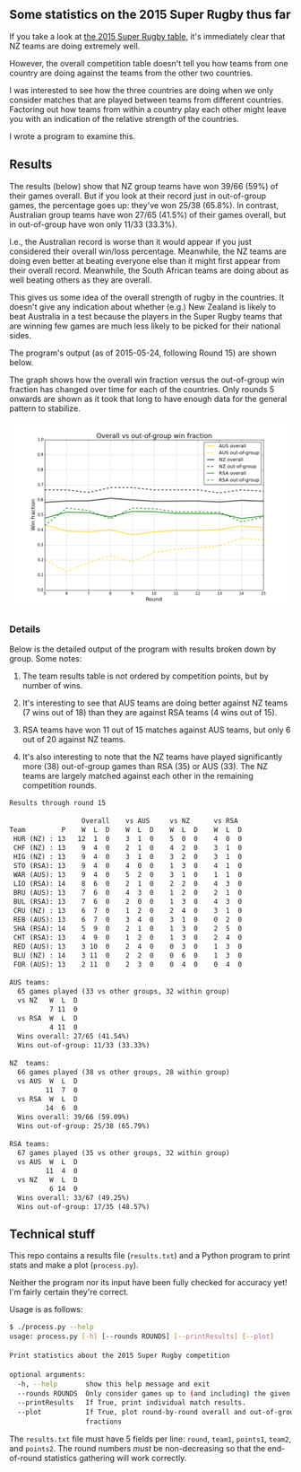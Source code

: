 ## Some statistics on the 2015 Super Rugby thus far

If you take a look at
[the 2015 Super Rugby table](http://www.smh.com.au/rugby-union/super-rugby/ladder),
it's immediately clear that NZ teams are doing extremely well.

However, the overall competition table doesn't tell you how teams from one
country are doing against the teams from the other two countries.

I was interested to see how the three countries are doing when we only
consider matches that are played between teams from different countries.
Factoring out how teams from within a country play each other might leave
you with an indication of the relative strength of the countries.

I wrote a program to examine this.

## Results

The results (below) show that NZ group teams have won 39/66 (59%) of their
games overall. But if you look at their record just in out-of-group games,
the percentage goes up: they've won 25/38 (65.8%). In contrast, Australian
group teams have won 27/65 (41.5%) of their games overall, but in
out-of-group have won only 11/33 (33.3%).

I.e., the Australian record is worse than it would appear if you just
considered their overall win/loss percentage.  Meanwhile, the NZ teams are
doing even better at beating everyone else than it might first appear from
their overall record. Meanwhile, the South African teams are doing about as
well beating others as they are overall.

This gives us some idea of the overall strength of rugby in the countries.
It doesn't give any indication about whether (e.g.) New Zealand is likely
to beat Australia in a test because the players in the Super Rugby teams
that are winning few games are much less likely to be picked for their
national sides.

The program's output (as of 2015-05-24, following Round 15) are shown
below.

The graph shows how the overall win fraction versus the out-of-group win
fraction has changed over time for each of the countries. Only rounds 5
onwards are shown as it took that long to have enough data for the general
pattern to stabilize.

<img src="graph.png"/>

### Details

Below is the detailed output of the program with results broken down by
group. Some notes:

1. The team results table is not ordered by competition points, but by
number of wins.

1. It's interesting to see that AUS teams are doing better against NZ teams (7
wins out of 18) than they are against RSA teams (4 wins out of 15).

1. RSA teams have won 11 out of 15 matches against AUS teams, but only 6
out of 20 against NZ teams.

1. It's also interesting to note that the NZ teams have played
significantly more (38) out-of-group games than RSA (35) or AUS (33). The
NZ teams are largely matched against each other in the remaining
competition rounds.


```
Results through round 15

                  Overall    vs AUS     vs NZ      vs RSA
Team         P    W  L  D    W  L  D    W  L  D    W  L  D
 HUR (NZ) : 13   12  1  0    3  1  0    5  0  0    4  0  0
 CHF (NZ) : 13    9  4  0    2  1  0    4  2  0    3  1  0
 HIG (NZ) : 13    9  4  0    3  1  0    3  2  0    3  1  0
 STO (RSA): 13    9  4  0    4  0  0    1  3  0    4  1  0
 WAR (AUS): 13    9  4  0    5  2  0    3  1  0    1  1  0
 LIO (RSA): 14    8  6  0    2  1  0    2  2  0    4  3  0
 BRU (AUS): 13    7  6  0    4  3  0    1  2  0    2  1  0
 BUL (RSA): 13    7  6  0    2  0  0    1  3  0    4  3  0
 CRU (NZ) : 13    6  7  0    1  2  0    2  4  0    3  1  0
 REB (AUS): 13    6  7  0    3  4  0    3  1  0    0  2  0
 SHA (RSA): 14    5  9  0    2  1  0    1  3  0    2  5  0
 CHT (RSA): 13    4  9  0    1  2  0    1  3  0    2  4  0
 RED (AUS): 13    3 10  0    2  4  0    0  3  0    1  3  0
 BLU (NZ) : 14    3 11  0    2  2  0    0  6  0    1  3  0
 FOR (AUS): 13    2 11  0    2  3  0    0  4  0    0  4  0

AUS teams:
  65 games played (33 vs other groups, 32 within group)
  vs NZ   W  L  D
          7 11  0
  vs RSA  W  L  D
          4 11  0
  Wins overall: 27/65 (41.54%)
  Wins out-of-group: 11/33 (33.33%)

NZ  teams:
  66 games played (38 vs other groups, 28 within group)
  vs AUS  W  L  D
         11  7  0
  vs RSA  W  L  D
         14  6  0
  Wins overall: 39/66 (59.09%)
  Wins out-of-group: 25/38 (65.79%)

RSA teams:
  67 games played (35 vs other groups, 32 within group)
  vs AUS  W  L  D
         11  4  0
  vs NZ   W  L  D
          6 14  0
  Wins overall: 33/67 (49.25%)
  Wins out-of-group: 17/35 (48.57%)
```

## Technical stuff

This repo contains a results file (`results.txt`) and a Python program to
print stats and make a plot (`process.py`).

Neither the program nor its input have been fully checked for accuracy yet!
I'm fairly certain they're correct.

Usage is as follows:

```sh
$ ./process.py --help
usage: process.py [-h] [--rounds ROUNDS] [--printResults] [--plot]

Print statistics about the 2015 Super Rugby competition

optional arguments:
  -h, --help       show this help message and exit
  --rounds ROUNDS  Only consider games up to (and including) the given round.
  --printResults   If True, print individual match results.
  --plot           If True, plot round-by-round overall and out-of-group win
                   fractions
```

The `results.txt` file must have 5 fields per line: `round`, `team1`,
`points1`, `team2`, and `points2`. The round numbers *must* be
non-decreasing so that the end-of-round statistics gathering will work
correctly.
